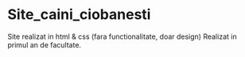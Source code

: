 # Site_caini_ciobanesti

Site realizat in html & css (fara functionalitate, doar design)
Realizat in primul an de facultate.
